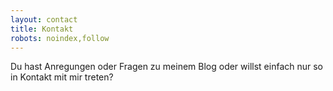 ```yaml
---
layout: contact
title: Kontakt
robots: noindex,follow
---
```


Du hast Anregungen oder Fragen zu meinem Blog oder willst einfach nur so in
Kontakt mit mir treten?
